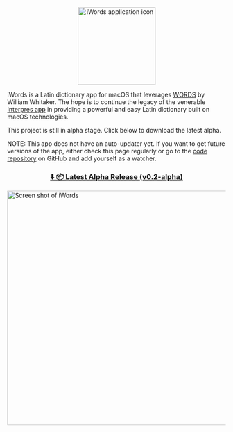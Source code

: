 <center>
  <img width="179" 
       alt="iWords application icon" 
       src="https://user-images.githubusercontent.com/2500910/115124103-7b6f5b80-9f8e-11eb-825b-5e5df73d2352.png">
</center>

iWords is a Latin dictionary app for macOS that leverages 
[WORDS](https://mk270.github.io/whitakers-words/) by William Whitaker. The hope is to continue the legacy of the 
venerable [Interpres app](https://sites.google.com/site/erikandremendoza/) in providing a powerful and easy
Latin dictionary built on macOS technologies.

This project is still in alpha stage. Click below to download the latest alpha.

NOTE: This app does not have an auto-updater yet. If you want to get future versions of the app, either check this
page regularly or go to the [code repository](https://github.com/dweiner13/iwords/) on GitHub and add yourself as a watcher.

<center>
  
### [⬇️ 📦 Latest Alpha Release (v0.2-alpha)](https://github.com/dweiner13/iwords/releases/download/v0.2-alpha/iWords-0.2.zip)
  
</center>

<a href="https://user-images.githubusercontent.com/2500910/114791452-95bdf500-9d54-11eb-9737-732701851621.png">
  <img width="540" 
       alt="Screen shot of iWords" 
       src="https://user-images.githubusercontent.com/2500910/114791400-7f179e00-9d54-11eb-89ef-12ad462cff73.png">
</a>
